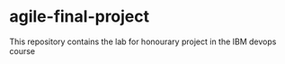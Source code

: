 # agile-final-project
This repository contains the lab for honourary project in the IBM devops course
